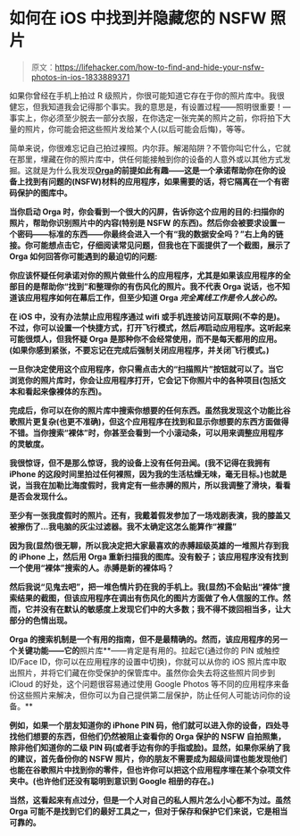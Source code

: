 # 如何在 iOS 中找到并隐藏您的 NSFW 照片

> 原文：<https://lifehacker.com/how-to-find-and-hide-your-nsfw-photos-in-ios-1833889371>



如果你曾经在手机上拍过 R 级照片，你很可能知道它存在于你的照片库中。我很健忘，但我知道我会记得那个事实。我的意思是，有设置过程——照明很重要！—事实上，你必须至少脱去一部分衣服，在你选定一张完美的照片之前，你将拍下大量的照片，你可能会把这些照片发给某个人(以后可能会后悔)，等等。



简单来说，你很难忘记自己拍过裸照。内尔菲。解渴陷阱？不管你叫它什么，它就在那里，埋藏在你的照片库中，供任何能接触到你的设备的人意外或以其他方式发掘。这就是为什么我发现[**Orga**](https://itunes.apple.com/us/app/find-nude-text-in-pics-orga/id1305287901?mt=8)**的前提如此有趣——这是一个承诺帮助你在你的设备上找到有问题的(NSFW)材料的应用程序，如果需要的话，将它隔离在一个有密码保护的图库中。**

**当你启动 Orga 时，你会看到一个很大的闪屏，告诉你这个应用的目的:扫描你的照片，帮助你识别照片中的内容(特别是 NSFW 的东西)。然后你会被要求设置一个密码——标准的东西——你最终会进入一个有“我的数据安全吗？”右上角的链接。你可能想点击它，仔细阅读常见问题，但我也在下面提供了一个截图，展示了 Orga 如何回答你可能遇到的最迫切的问题:**

**你应该怀疑任何承诺对你的照片做些什么的应用程序，尤其是如果该应用程序的全部目的是帮助你“找到”和整理你的有伤风化的照片。我不代表 Orga 说话，也不知道该应用程序如何在幕后工作，但至少知道 Orga *完全离线工作是令人放心的。***

**在 iOS 中，没有办法禁止应用程序通过 wifi 或手机连接访问互联网(不幸的是)。不过，你可以设置一个快捷方式，打开飞行模式，然后*再*启动应用程序。这听起来可能很烦人，但我怀疑 Orga 是那种你不会经常使用，而不是每天都用的应用。(如果你感到紧张，不要忘记在完成后强制关闭应用程序，并关闭飞行模式。)**

**一旦你决定使用这个应用程序，你只需点击大的“扫描照片”按钮就可以了。当它浏览你的照片库时，你会让应用程序打开，它会记下你照片中的各种项目(包括文本和看起来像裸体的东西)。**

**完成后，你可以在你的照片库中搜索你想要的任何东西。虽然我发现这个功能比谷歌照片更复杂(也更不准确)，但这个应用程序在找到和显示你想要的东西方面做得不错。当你搜索“裸体”时，你甚至会看到一个小滚动条，可以用来调整应用程序的灵敏度。**

**我很惊讶，但不是那么惊讶，我的设备上没有任何丑闻。(我不记得在我拥有 iPhone 的这段时间里拍过任何裸照，因为我的生活枯燥无味，毫无目标。)也就是说，当我在加勒比海度假时，我肯定有一些赤膊的照片，所以我调整了滑块，看看是否会发现什么。**

**至少有一张我度假时的照片。还有，我戴着假发参加了一场戏剧表演，我的膝盖又被擦伤了...我电脑的灰尘过滤器。我不太确定这怎么能算作“裸露”**

**因为我(显然)很无聊，所以我决定把大家最喜欢的赤膊超级英雄的一堆照片存到我的 iPhone 上，然后用 Orga 重新扫描我的图库。没有骰子；该应用程序没有找到一个使用“裸体”搜索的人。赤膊是新的裸体吗？**

**然后我说“见鬼去吧”，把一堆色情片扔在我的手机上。我(显然)不会贴出“裸体”搜索结果的截图，但该应用程序在调出有伤风化的图片方面做了令人信服的工作。然而，它并没有在默认的敏感度上发现它们中的大多数；我不得不拨回相当多，让大部分的色情出现。**

**Orga 的搜索机制是一个有用的指南，但不是最精确的。然而，该应用程序的另一个关键功能——它的**照片库**——肯定是有用的。拉起它(通过你的 PIN 或触控 ID/Face ID，你可以在应用程序的设置中切换)，你就可以从你的 iOS 照片库中取出照片，并将它们藏在你受保护的保管库中。虽然你会失去将这些照片同步到 iCloud 的好处，这个问题很容易通过使用 Google Photos 等不同的应用程序来备份这些照片来解决，但你可以为自己提供第二层保护，防止任何人可能访问你的设备。**

**例如，如果一个朋友知道你的 iPhone PIN 码，他们就可以进入你的设备，四处寻找他们想要的东西，但他们仍然被阻止查看你的 Orga 保护的 NSFW 自拍照集，除非他们知道你的二级 PIN 码(或者手边有你的手指或脸)。显然，如果你采纳了我的建议，首先备份你的 NSFW 照片，你的朋友不需要成为超级间谍也能发现他们也能在谷歌照片中找到你的零件，但也许你可以把这个应用程序埋在某个杂项文件夹中。(也许他们还没有聪明到意识到 Google 相册的存在。)**

**当然，这看起来有点过分，但是一个人对自己的私人照片怎么小心都不为过。虽然 Orga 可能不是找到它们的最好工具之一，但对于保存和保护它们来说，它是相当可靠的。**
